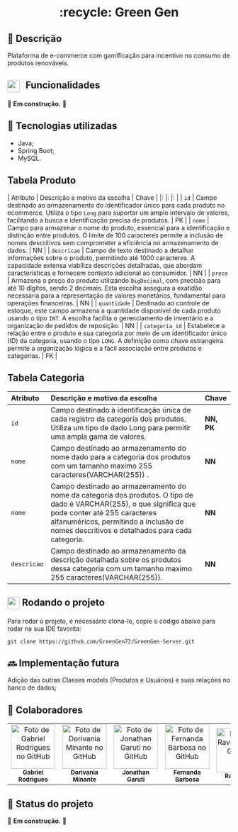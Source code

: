 <h1 align="center">:recycle: Green Gen</h1>

## :memo: Descrição
Plataforma de e-commerce com gamificação para incentivo no consumo de produtos renováveis.

##  <img align="center" src="https://i.imgur.com/OT1B2Qy.gif" width="28" height="28" style="margin-right: 8px;"> Funcionalidades
:construction: <b>Em construção.</b> :construction:

## :wrench: Tecnologias utilizadas
- Java;
- Spring Boot;
- MySQL.

## Tabela Produto

<div align="left">

 
| Atributo   | Descrição e motivo da escolha       | Chave       |
|:             |:                                  |:                                 |
| `id`         | Campo destinado ao armazenamento do identificador único para cada produto no ecommerce. Utiliza o tipo `Long` para suportar um amplo intervalo de valores, facilitando a busca e identificação precisa de produtos.                               | PK    |
| `nome`       | Campo para armazenar o nome do produto, essencial para a identificação e distinção entre produtos. O limite de 100 caracteres permite a inclusão de nomes descritivos sem comprometer a eficiência no armazenamento de dados.                       | NN    |
| `descricao`  | Campo de texto destinado a detalhar informações sobre o produto, permitindo até 1000 caracteres. A capacidade extensa viabiliza descrições detalhadas, que abordam características e fornecem contexto adicional ao consumidor.                      | NN    |
| `preco`      | Armazena o preço do produto utilizando `BigDecimal`, com precisão para até 10 dígitos, sendo 2 decimais. Esta escolha assegura a exatidão necessária para a representação de valores monetários, fundamental para operações financeiras.             | NN    |
| `quantidade` | Destinado ao controle de estoque, este campo armazena a quantidade disponível de cada produto usando o tipo `INT`. A escolha facilita o gerenciamento de inventário e a organização de pedidos de reposição.                                       | NN    |
| `categoria_id` | Estabelece a relação entre o produto e sua categoria por meio de um identificador único (ID) da categoria, usando o tipo `LONG`. A definição como chave estrangeira permite a organização lógica e a fácil associação entre produtos e categorias. | FK    |


</div>

## Tabela Categoria

<div align="left">

| Atributo   | Descrição e motivo da escolha       | Chave       |
| :---------- | :--------- | :---------------------------------- |
| `id` | Campo destinado à identificação única de cada registro da categoria dos produtos. Utiliza um tipo de dado Long para permitir uma ampla gama de valores.| **NN, PK** |
| `nome` | Campo destinado ao armazenamento do nome dado para a categoria dos produtos com um tamanho maximo 255 caracteres(VARCHAR(255)) . | **NN** |
| `nome` | Campo destinado ao armazenamento do nome da categoria dos produtos. O tipo de dado é VARCHAR(255), o que significa que pode conter até 255 caracteres alfanuméricos, permitindo a inclusão de nomes descritivos e detalhados para cada categoria. | **NN** |
| `descricao` | Campo destinado ao armazenamento da descrição detalhada sobre os produtos dessa categoria com um tamanho maximo 255 caracteres(VARCHAR(255)). | **NN** |
</div>

## <img align="center" src="https://i.imgur.com/YMtRdEm.gif" width="28" height="28"> Rodando o projeto

Para rodar o projeto, é necessário cloná-lo, copie o código abaixo para rodar na sua IDE favorita:

```
git clone https://github.com/GreenGen72/GreenGen-Server.git
```


## :soon: Implementação futura
Adição das outras Classes models (Produtos e Usuários) e suas relações no banco de dados;

## :handshake: Colaboradores
<table>
  <tr>
    <td align="center">
      <a href="https://github.com/ApenasGabs">
        <img src="https://avatars.githubusercontent.com/u/52265978?v=4" width="100px;" alt="Foto de Gabriel Rodrigues no GitHub"/><br>
        <sub>
          <b>Gabriel Rodrigues</b>
        </sub>
      </a>
    </td>
      <td align="center">
      <a href="https://github.com/dori-minante">
        <img src="https://avatars.githubusercontent.com/u/99691142?v=4" width="100px;" alt="Foto de Dorivania Minante no GitHub"/><br>
        <sub>
          <b>Dorivania Minante</b>
        </sub>
      </a>
    </td>
     <td align="center">
      <a href="https://github.com/Jonathangaruti">
        <img src="https://avatars.githubusercontent.com/u/137525224?v=4" width="100px;" alt="Foto de Jonathan Garuti no GitHub"/><br>
        <sub>
          <b>Jonathan Garuti</b>
        </sub>
      </a>
    </td>
    <td align="center">
      <a href="https://github.com/NandayGB">
        <img src="https://avatars.githubusercontent.com/u/112911182?v=4" width="100px;" alt="Foto de Fernanda Barbosa no GitHub"/><br>
        <sub>
          <b>Fernanda Barbosa</b>
        </sub>
      </a>
    </td>
    <td align="center">
      <a href="https://github.com/RaviBrito">
        <img src="https://avatars.githubusercontent.com/u/147649384?v=4" width="100px;" alt="Foto de Ravi Brito no GitHub"/><br>
        <sub>
          <b>Ravi Brito</b>
        </sub>
      </a>
    </td>
    <td align="center">
      <a href="https://github.com/tainapoppi">
        <img src="https://avatars.githubusercontent.com/u/157232091?v=4" width="100px;" alt="Foto de Tainá Poppi no GitHub"/><br>
        <sub>
          <b>Tainá Poppi</b>
        </sub>
      </a>
    </td>
    <td align="center">
      <a href="https://github.com/devgabrielnascimento">
        <img src="https://avatars.githubusercontent.com/u/92201977?v=4" width="100px;" alt="Foto de Gabriel Nascimento no GitHub"/><br>
        <sub>
          <b>Gabriel Nascimento</b>
        </sub>
      </a>
    </td>
  </tr>
</table>

## :dart: Status do projeto
:construction: <b>Em construção.</b> :construction:
